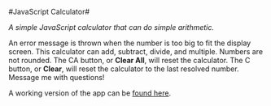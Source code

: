 #JavaScript Calculator#

*A simple JavaScript calculator that can do simple arithmetic.*

An error message is thrown when the number is too big to fit the display screen. This calculator can add, subtract, divide, and multiple. Numbers are not rounded. The CA button, or **Clear All**, will reset the calculator. The C button, or **Clear**, will reset the calculator to the last resolved number. Message me with questions!

A working version of the app can be [found here](https://jpmcb.github.io/JavaScript-Calculator/).